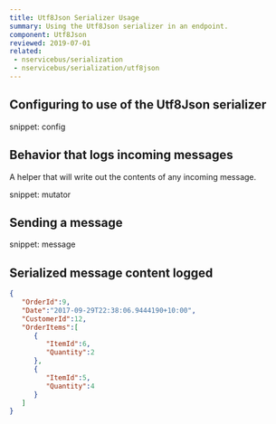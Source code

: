 ```yaml
---
title: Utf8Json Serializer Usage
summary: Using the Utf8Json serializer in an endpoint.
component: Utf8Json
reviewed: 2019-07-01
related:
 - nservicebus/serialization
 - nservicebus/serialization/utf8json
---
```


## Configuring to use of the Utf8Json serializer

snippet: config

## Behavior that logs incoming messages

A helper that will write out the contents of any incoming message.

snippet: mutator

## Sending a message

snippet: message
 
## Serialized message content logged

```json
{
   "OrderId":9,
   "Date":"2017-09-29T22:38:06.9444190+10:00",
   "CustomerId":12,
   "OrderItems":[  
      {
         "ItemId":6,
         "Quantity":2
      },
      {
         "ItemId":5,
         "Quantity":4
      }
   ]
}
```
